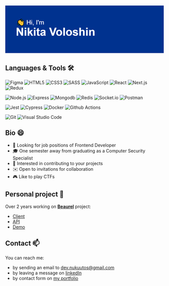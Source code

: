 ![header](https://github.com/nukuutos/nukuutos/blob/main/header.png?raw=true)

## Languages & Tools 🛠

![Figma](https://img.shields.io/badge/-Figma-05122A?style=flat&logo=figma)
![HTML5](https://img.shields.io/badge/-HTML5-05122A?style=flat&logo=html5)
![CSS3](https://img.shields.io/badge/-CSS3-05122A?style=flat&logo=css3&logoColor=264de4)
![SASS](https://img.shields.io/badge/-SCSS-05122A?style=flat&logo=sass) 
![JavaScript](https://img.shields.io/badge/-JavaScript-05122A?style=flat&logo=javascript)
![React](https://img.shields.io/badge/-React.js-05122A?style=flat&logo=react)
![Next.js](https://img.shields.io/badge/-Next.js-05122A?style=flat&logo=next.js)
![Redux](https://img.shields.io/badge/-Redux-05122A?style=flat&logo=redux&logoColor=764abc)

![Node.js](https://img.shields.io/badge/-Node.js-05122A?style=flat&logo=node.js)
![Express](https://img.shields.io/badge/-Express-05122A?style=flat&logo=express)
![Mongodb](https://img.shields.io/badge/-MongoDB-05122A?style=flat&logo=mongodb)
![Redis](https://img.shields.io/badge/-Redis-05122A?style=flat&logo=redis) 
![Socket.io](https://img.shields.io/badge/-Socket.io-05122A?style=flat&logo=socket.io)
![Postman](https://img.shields.io/badge/-Postman-05122A?style=flat&logo=postman)

![Jest](https://img.shields.io/badge/-Jest-05122A?style=flat&logo=jest&logoColor=C21325)
![Cypress](https://img.shields.io/badge/-Cypress-05122A?style=flat&logo=cypress)
![Docker](https://img.shields.io/badge/-Docker-05122A?style=flat&logo=docker)
![Github Actions](https://img.shields.io/badge/-Github%20Actions-05122A?style=flat&logo=githubactions&logoColor=FFFFFF)

![Git](https://img.shields.io/badge/-Git-05122A?style=flat&logo=git)
![Visual Studio Code](https://img.shields.io/badge/-Visual%20Studio%20Code-05122A?style=flat&logo=visual-studio-code&logoColor=007ACC)

## Bio 😄

- 👀 Looking for job positions of Frontend Developer
- 🎓 One semester away from graduating as a Computer Security Specialist
- 💞 Interested in contributing to your projects
- ✉️ Open to invitations for collaboration
- 🎮 Like to play CTFs

## Personal project 💼

Over 2 years working on <ins>**Beaurel**</ins> project:
- [Client](https://github.com/nukuutos/beaurel-client)
- [API](https://github.com/nukuutos/beaurel-api)
- [Demo](https://github.com/nukuutos/beaurel-demo)

## Contact 📫

 You can reach me:
- by sending an email to dev.nukuutos@gmail.com
- by leaving a message on [linkedIn](https://linkedin.com/in/nukuutos)
- by contact form on [my portfolio](https://nukuutos.github.io/portfolio)
